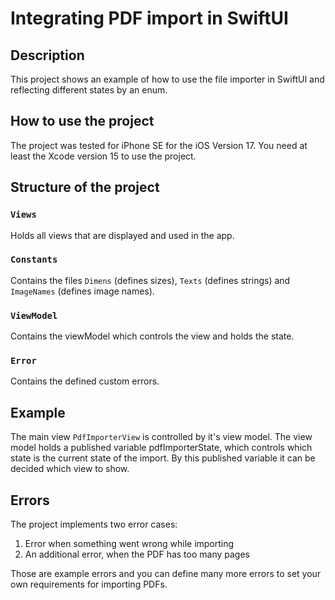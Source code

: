 #  Integrating PDF import in SwiftUI 

## Description 

This project shows an example of how to use the file importer in SwiftUI and reflecting different states by an enum.

## How to use the project 

The project was tested for iPhone SE for the iOS Version 17. You need at least the Xcode version 15 to use the project. 

## Structure of the project

### `Views`

Holds all views that are displayed and used in the app.

### `Constants`

Contains the files `Dimens` (defines sizes), `Texts` (defines strings) and `ImageNames` (defines image names).

### `ViewModel`

Contains the viewModel which controls the view and holds the state.

### `Error`

Contains the defined custom errors.

## Example

The main view `PdfImporterView` is controlled by it's view model. The view model holds  a published variable pdfImporterState, which controls which state is the current state of the import. By this published variable it can be decided which view to show. 

## Errors

The project implements two error cases: 
1. Error when something went wrong while importing 
2. An additional error, when the PDF has too many pages

Those are example errors and you can define many more errors to set your own requirements for importing PDFs.